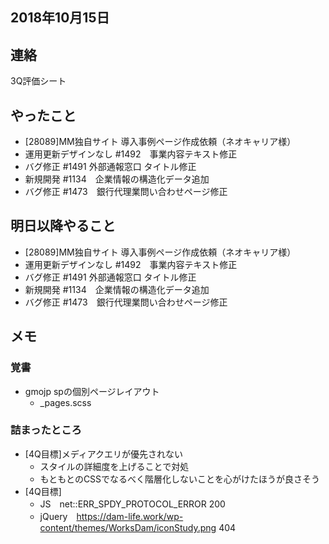 ## 2018年10月15日 
## 連絡
3Q評価シート
## やったこと 
- [28089]MM独自サイト 導入事例ページ作成依頼（ネオキャリア様）
- 運用更新デザインなし #1492　事業内容テキスト修正
- バグ修正 #1491	外部通報窓口 タイトル修正
- 新規開発 #1134　企業情報の構造化データ追加
- バグ修正 #1473　銀行代理業問い合わせページ修正


## 明日以降やること
- [28089]MM独自サイト 導入事例ページ作成依頼（ネオキャリア様）
- 運用更新デザインなし #1492　事業内容テキスト修正
- バグ修正 #1491	外部通報窓口 タイトル修正
- 新規開発 #1134　企業情報の構造化データ追加
- バグ修正 #1473　銀行代理業問い合わせページ修正


## メモ
### 覚書
- gmojp spの個別ページレイアウト
	- _pages.scss

### 詰まったところ
- [4Q目標]メディアクエリが優先されない
	- スタイルの詳細度を上げることで対処
	- もともとのCSSでなるべく階層化しないことを心がけたほうが良さそう
- [4Q目標]
	- JS　net::ERR_SPDY_PROTOCOL_ERROR 200
	- jQuery　https://dam-life.work/wp-content/themes/WorksDam/iconStudy.png 404